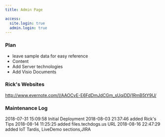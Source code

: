 ```yaml
---
title: Admin Page

access:
  site.login: true
  admin.login: true
---
```

### Plan
+ leave sample data for easy reference
+ Content
 + Add Server technologies
 + Add Visio Documents

### Rick's Websites
http://www.evernote.com/l/AAOCvE-E6FdDmJdCGm_sUqiDDj1RmB5tY9U/

### Maintenance Log
2018-07-31 15:09:58	Initial Deployment
2018-08-03 21:37:46 added Rick's Tips
2018-08-14 11:25:25 added files.techdogs.us URL
2018-08-16 22:47:29 added IoT Tardis, LiveDemo sections,JIRA
